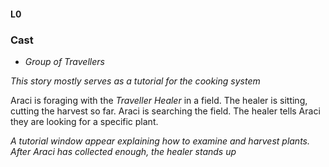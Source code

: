 #### L0

### Cast
* *Group of Travellers*

*This story mostly serves as a tutorial for the cooking system*

Araci is foraging with the *Traveller Healer* in a field. The healer is sitting, cutting the harvest so far. Araci is searching the field. The healer tells Araci they are looking for a specific plant.

*A tutorial window appear explaining how to examine and harvest plants. After Araci has collected enough, the healer stands up*

